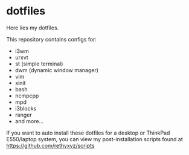 # dotfiles
Here lies my dotfiles.

This repository contains configs for:
* i3wm
* urxvt
* st (simple terminal)
* dwm (dynamic window manager)
* vim
* xinit
* bash
* ncmpcpp
* mpd
* i3blocks
* ranger
* and more...

If you want to auto install these dotfiles for a desktop or ThinkPad E550/laptop system, you can view my post-installation scripts found at https://github.com/rethyxyz/scripts
